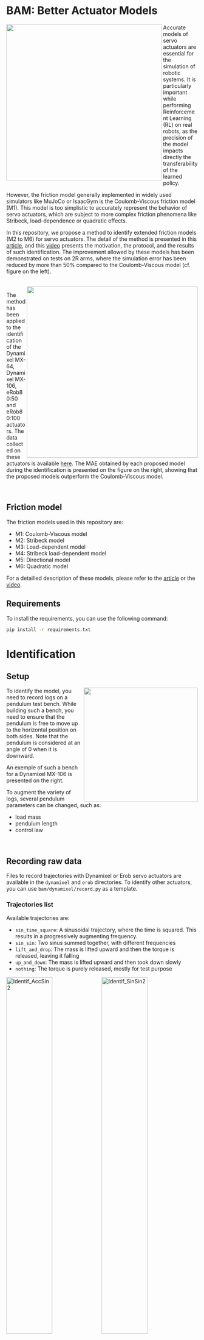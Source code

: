 # BAM: Better Actuator Models

<img align="left" src="https://github.com/user-attachments/assets/be9176e3-2aa7-4476-9d2b-88ffca177eb1" height=410>

Accurate models of servo actuators are essential for the simulation of robotic systems. It is particularly important 
while performing Reinforcement Learning (RL) on real robots, as the precision of the model impacts directly the 
transferability of the learned policy.

However, the friction model generally implemented in widely used simulators like MuJoCo or IsaacGym is the Coulomb-Viscous 
friction model (M1). This model is too simplistic to accurately represent the behavior of servo actuators, which are subject 
to more complex friction phenomena like Stribeck, load-dependence or quadratic effects.

In this repository, we propose a method to identify extended friction models (M2 to M6) for servo actuators. 
The detail of the method is presented in this [article](TODO), and this [video](https://youtu.be/ghvk0O9uDrc) presents the 
motivation, the protocol, and the results of such identification. The improvement allowed by these models has been 
demonstrated on tests on 2R arms, where the simulation error has been reduced by more than 50% compared to the Coulomb-Viscous 
model (cf. figure on the left).

<br>

<img align="right" src="https://github.com/user-attachments/assets/ef76a5d0-31dd-436a-b8a3-96d4dc61fe98" width=450>

The method has been applied to the identification of the Dynamixel MX-64, Dynamixel MX-106, eRob80:50 and eRob80:100 actuators. The data collected on these actuators is available [here](https://drive.google.com/drive/folders/1SwVCcpJko7ZBsmSTuu3G_ZipVQFGZ11N?usp=drive_link). The MAE obtained by each proposed model during the identification is presented on the figure 
on the right, showing that the proposed models outperform the Coulomb-Viscous model.

<br>

## Friction model

The friction models used in this repository are:
* M1: Coulomb-Viscous model
* M2: Stribeck model
* M3: Load-dependent model
* M4: Stribeck load-dependent model
* M5: Directional model
* M6: Quadratic model

For a detailled description of these models, please refer to the [article](TODO) or the [video](https://youtu.be/ghvk0O9uDrc).

## Requirements

To install the requirements, you can use the following command:

```bash
pip install -r requirements.txt

```

# Identification

## Setup

<img align="right" src=https://github.com/user-attachments/assets/2317aa80-5274-454c-b209-09f7759ff554 height=300>


To identify the model, you need to record logs on a pendulum test bench. 
While building such a bench, you need to ensure that the pendulum is free 
to move up to the horizontal position on both sides.
Note that the pendulum is considered at an angle of 0 when it is downward.

An exemple of such a bench for a Dynamixel MX-106 is presented on the right.

To augment the variety of logs, several pendulum parameters can be changed, such as:
* load mass
* pendulum length 
* control law
  
<br>

## Recording raw data

Files to record trajectories with Dynamixel or Erob servo actuators are available in the `dynamixel` and `erob` directories. To identify other actuators, you can use `bam/dynamixel/record.py` as a template.

### Trajectories list

Available trajectories are:

* `sin_time_square`: A sinusoidal trajectory, where the time is squared. This results in a progressively augmenting frequency.
* `sin_sin`: Two sinus summed together, with different frequencies
* `lift_and_drop`: The mass is lifted upward and then the torque is released, leaving it falling
* `up_and_down`: The mass is lifted upward and then took down slowly
* `nothing`: The torque is purely released, mostly for test purpose
  
<img width="49%" alt="Identif_AccSin2" src="https://github.com/user-attachments/assets/173d02be-f9bc-4562-bd24-8f06a8f1286f">
<img width="49%" alt="Identif_SinSin2" src="https://github.com/user-attachments/assets/84901c28-8345-4c37-a248-5beb7cf3038c">
<img width="49%" alt="Identif_LiftDrop2" src="https://github.com/user-attachments/assets/0a1ce588-9a40-4b9e-8b45-ff2a8363e120">
<img width="49%" alt="Identif_UpDown2" src="https://github.com/user-attachments/assets/4cb3c4c0-3824-4b32-bb17-83528cfb77b0">

### Dynamixel

You can use `bam/dynamixel/record.py` to execute a trajectory and record it, here is an example of usage:

```
python -m bam.dynamixel.record \
    --port /dev/ttyUSB0 \
    --mass 0.567 \
    --length 0.105 \
    --logdir data_raw \
    --trajectory sin_time_square \
    --motor some_name \
    --kp 8 \
    --vin 15.0
```

Where the arguments are:

* `port`: The port where the Dynamixel is connected
* `mass`: The mass of the object attached to the pendulum
* `length`: The length of the pendulum
* `logdir`: The directory where the data will be saved
* `trajectory`: The trajectory to be executed (see below)
* `motor`: The name of the motor
* `kp`: The proportional gain of the controller
* `vin`: The input voltage (default: `15.0`)

To record the data for a set of different kp and trajectories, you can modify and use `bam/dynamixel/all_record.py`. Here is an example of usage:

```
python -m bam.dynamixel.all_record \
    --port /dev/ttyUSB0 \
    --mass 0.567 \
    --length 0.105 \
    --logdir data_raw \
    --motor some_name \
    --speak
```

Where the arguments are the same as above, with the addition of `speak` which allows the trajectory and kp to be spoken before execution.

### Erob (with etherban)

First, you need to have the Etherban server running. You also need to compile the `proto` files, by running:

```
cd bam/erob/
bash generate_protobuf.sh
```

You can monitor the devices by running `python erob/etherban.py`. Notably, this will give you the angular offset
to use for the zero position.

You can then use the `record.py` script as following:

```
python -m bam.erob.record \
    --host 127.0.0.1 \
    --offset 1.57 \
    --mass 2.0 \
    --arm_mass 1.0 \
    --length 0.105 \
    --logdir data_raw \
    --trajectory sin_time_square \
    --motor some_name \
    --kp 8 \
    --damping 0.1
```

Where the arguments are:

* `host`: The host where the Etherban server is running (by default `localhost`)
* `offset`: The angular offset to be used for the zero position
* `mass`: The mass of the object attached to the pendulum
* `arm_mass`: The mass of the arm
* `length`: The length of the pendulum
* `logdir`: The directory where the data will be saved
* `trajectory`: The trajectory to be executed (see below)
* `motor`: The name of the motor
* `kp`: The proportional gain of the controller
* `damping`: The damping of the controller

To record the data for a set of different kp and trajectories, you can modify and use `bam/erob/all_record.py`. Here is an example of usage:

```
python -m bam.erob.all_record \
    --host 127.0.0.1 \
    --offset 1.57 \
    --mass 2.0 \
    --arm_mass 1.0 \
    --length 0.105 \
    --logdir data_raw \
    --motor some_name \
    --damping 0.1 \
    --speak
```

Where the arguments are the same as above, with the addition of `speak` which allows the trajectory and kp to be spoken before execution.

## Post-processing

To post-process, you can use:

```
python process.py --raw data_raw --logdir data_processed --dt 0.005
```

This will process the data with linear interpolation to enforce a constant given timestep.

## Model fitting

The model fitting can be done with:

```
python -m bam.fit \
    --actuator mx106 \
    --logdir data_processed \
    --method cmaes \
    --output params.json \
    --trials 1000 \
    --control
```

The argument meaning is:
* `actuator`: The actuator to be used
* `logdir`: The directory where the processed data is stored
* `method`: The method to be used for optimization. Available methods are `cmaes`, `random`, `nsgaii` (default: `cmaes`)
* `output`: The file where the parameters will be saved (default: `params.json`)
* `trials`: The number of trials to be executed (default: `100_000`)
* `control`: If present, the voltage is computed given the current goal and error instead of used from the logs

### Plotting

TODO : Check if it works

You can then use:

```
python -m bam.plot \
    --logdir data_processed \
    --params params.json \
    --control
```

To plot simulated vs real data.

### Drive/Backdrive diagram

TODO : Check if it works

To draw some drive/backdrive diagrams, you can use for example:

```
python -m bam.drive_backdrive \
    --params params.json \
    --max_torque 90
```

# Validation on 2R arms

To validate the models, 2R arms composed of Dynamixel and Erob actuators are used. The MuJoCo URDFs of these 2 arms are available in the `2R` directory. If you want to use another 2R arms, the conversion process from a classic URDF to a MuJoCo URDF is detailed in the `2R/README.md`.

## Recording raw data

### Trajectories list

4 trajectories are used for the validation:
*  `circle`
*  `square`
* `square_wave`
* `triangular_wave`

TODO : Add images

### Dynamixel

You can use `record_2R.py` to execute a trajectory and record it, here is an example of usage:

```
python -m bam.dynamixel.record_2R \
    --port /dev/ttyUSB0 \
    --mass 0.567 \
    --logdir data_2R_dyn \
    --trajectory circle \
    --kp 8 \
    --speed 1.0
```

Where the arguments are:

* `port`: The port where the Dynamixel is connected
* `mass`: The mass of the object attached to the pendulum
* `logdir`: The directory where the data will be saved
* `trajectory`: The trajectory to be executed
* `kp`: The proportional gain of the controller
* `speed`: The speed at which the trajectory is executed
  
### Erob (with etherban)

You can use `record_2R.py` to execute a trajectory and record it, here is an example of usage:


TODO : Verify usage

```
python -m bam.erob.record_2R \
    --host 

```

## Simulation

TODO



TODO: Add images and plot to the README (Motors ? Catcheye ? Results ?)
